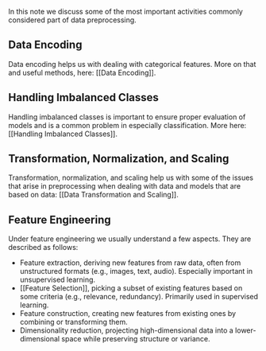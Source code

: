 In this note we discuss some of the most important activities commonly considered part of data preprocessing.
## Data Encoding
Data encoding helps us with dealing with categorical features. More on that and useful methods, here: [[Data Encoding]].
## Handling Imbalanced Classes
Handling imbalanced classes is important to ensure proper evaluation of models and is a common problem in especially classification. More here: [[Handling Imbalanced Classes]].
## Transformation, Normalization, and Scaling
Transformation, normalization, and scaling help us with some of the issues that arise in preprocessing when dealing with data and models that are based on data: [[Data Transformation and Scaling]].
## Feature Engineering
Under feature engineering we usually understand a few aspects. They are described as follows:
- Feature extraction, deriving new features from raw data, often from unstructured formats (e.g., images, text, audio). Especially important in unsupervised learning.
- [[Feature Selection]], picking a subset of existing features based on some criteria (e.g., relevance, redundancy). Primarily used in supervised learning.
- Feature construction, creating new features from existing ones by combining or transforming them.
- Dimensionality reduction, projecting high-dimensional data into a lower-dimensional space while preserving structure or variance.